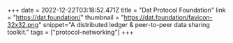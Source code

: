 +++
date = 2022-12-22T03:18:52.471Z
title = "Dat Protocol Foundation"
link = "https://dat.foundation/"
thumbnail = "https://dat.foundation/favicon-32x32.png"
snippet="A distributed ledger & peer-to-peer data sharing toolkit."
tags = ["protocol-networking"]
+++
